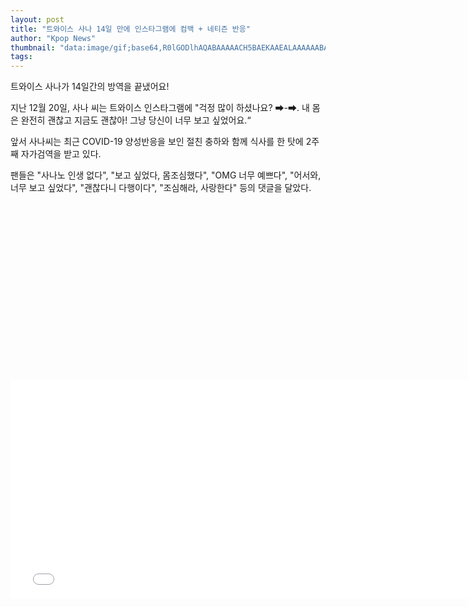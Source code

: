 ```yaml
---
layout: post
title: "트와이스 사나 14일 만에 인스타그램에 컴백 + 네티즌 반응"
author: "Kpop News"
thumbnail: "data:image/gif;base64,R0lGODlhAQABAAAAACH5BAEKAAEALAAAAAABAAEAAAICTAEAOw=="
tags: 
---
```



트와이스 사나가 14일간의 방역을 끝냈어요!

지난 12월 20일, 사나 씨는 트와이스 인스타그램에 "걱정 많이 하셨나요? ➡-➡. 내 몸은 완전히 괜찮고 지금도 괜찮아! 그냥 당신이 너무 보고 싶었어요.“

앞서 사나씨는 최근 COVID-19 양성반응을 보인 절친 충하와 함께 식사를 한 탓에 2주째 자가검역을 받고 있다.

팬들은 "사나노 인생 없다", "보고 싶었다, 몸조심했다", "OMG 너무 예쁘다", "어서와, 너무 보고 싶었다", "괜찮다니 다행이다", "조심해라, 사랑한다" 등의 댓글을 달았다.


<div class="video_wrapper" style="padding-top: 56.25%;">
    <iframe width="760" height="350" frameborder="0" allow="accelerometer; autoplay; clipboard-write; encrypted-media; gyroscope; picture-in-picture" allowfullscreen="" class="lazyload" src="null"></iframe>
</div>
